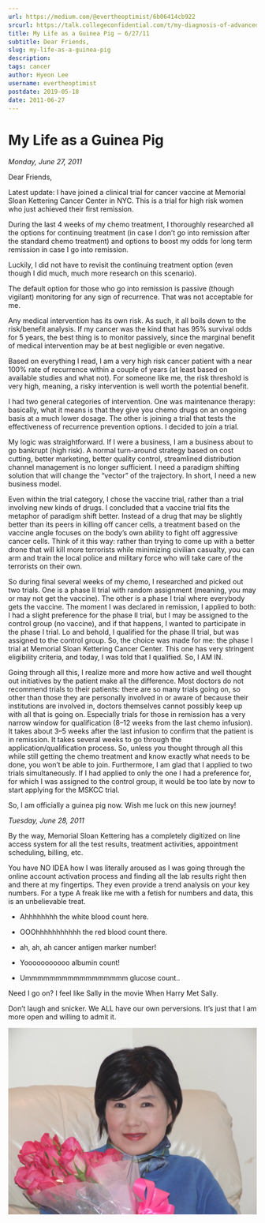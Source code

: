 ```yaml
---
url: https://medium.com/@evertheoptimist/6b06414cb922
srcurl: https://talk.collegeconfidential.com/t/my-diagnosis-of-advanced-cancer-how-to-help-my-kids/1013554/722
title: My Life as a Guinea Pig — 6/27/11
subtitle: Dear Friends,
slug: my-life-as-a-guinea-pig
description: 
tags: cancer
author: Hyeon Lee
username: evertheoptimist
postdate: 2019-05-18
date: 2011-06-27
---
```


# My Life as a Guinea Pig

*Monday, June 27, 2011*

Dear Friends,

Latest update: I have joined a clinical trial for cancer vaccine at Memorial Sloan Kettering Cancer Center in NYC. This is a trial for high risk women who just achieved their first remission.

During the last 4 weeks of my chemo treatment, I thoroughly researched all the options for continuing treatment (in case I don’t go into remission after the standard chemo treatment) and options to boost my odds for long term remission in case I go into remission.

Luckily, I did not have to revisit the continuing treatment option (even though I did much, much more research on this scenario).

The default option for those who go into remission is passive (though vigilant) monitoring for any sign of recurrence. That was not acceptable for me.

Any medical intervention has its own risk. As such, it all boils down to the risk/benefit analysis. If my cancer was the kind that has 95% survival odds for 5 years, the best thing is to monitor passively, since the marginal benefit of medical intervention may be at best negligible or even negative.

Based on everything I read, I am a very high risk cancer patient with a near 100% rate of recurrence within a couple of years (at least based on available studies and what not). For someone like me, the risk threshold is very high, meaning, a risky intervention is well worth the potential benefit.

I had two general categories of intervention. One was maintenance therapy: basically, what it means is that they give you chemo drugs on an ongoing basis at a much lower dosage. The other is joining a trial that tests the effectiveness of recurrence prevention options. I decided to join a trial.

My logic was straightforward. If I were a business, I am a business about to go bankrupt (high risk). A normal turn-around strategy based on cost cutting, better marketing, better quality control, streamlined distribution channel management is no longer sufficient. I need a paradigm shifting solution that will change the “vector” of the trajectory. In short, I need a new business model.

Even within the trial category, I chose the vaccine trial, rather than a trial involving new kinds of drugs. I concluded that a vaccine trial fits the metaphor of paradigm shift better. Instead of a drug that may be slightly better than its peers in killing off cancer cells, a treatment based on the vaccine angle focuses on the body’s own ability to fight off aggressive cancer cells. Think of it this way: rather than trying to come up with a better drone that will kill more terrorists while minimizing civilian casualty, you can arm and train the local police and military force who will take care of the terrorists on their own.

So during final several weeks of my chemo, I researched and picked out two trials. One is a phase II trial with random assignment (meaning, you may or may not get the vaccine). The other is a phase I trial where everybody gets the vaccine. The moment I was declared in remission, I applied to both: I had a slight preference for the phase II trial, but I may be assigned to the control group (no vaccine), and if that happens, I wanted to participate in the phase I trial. Lo and behold, I qualified for the phase II trial, but was assigned to the control group. So, the choice was made for me: the phase I trial at Memorial Sloan Kettering Cancer Center. This one has very stringent eligibility criteria, and today, I was told that I qualified. So, I AM IN.

Going through all this, I realize more and more how active and well thought out initiatives by the patient make all the difference. Most doctors do not recommend trials to their patients: there are so many trials going on, so other than those they are personally involved in or aware of because their institutions are involved in, doctors themselves cannot possibly keep up with all that is going on. Especially trials for those in remission has a very narrow window for qualification (8–12 weeks from the last chemo infusion). It takes about 3–5 weeks after the last infusion to confirm that the patient is in remission. It takes several weeks to go through the application/qualification process. So, unless you thought through all this while still getting the chemo treatment and know exactly what needs to be done, you won’t be able to join. Furthermore, I am glad that I applied to two trials simultaneously. If I had applied to only the one I had a preference for, for which I was assigned to the control group, it would be too late by now to start applying for the MSKCC trial.

So, I am officially a guinea pig now. Wish me luck on this new journey!

*Tuesday, June 28, 2011*

By the way, Memorial Sloan Kettering has a completely digitized on line access system for all the test results, treatment activities, appointment scheduling, billing, etc.

You have NO IDEA how I was literally aroused as I was going through the online account activation process and finding all the lab results right then and there at my fingertips. They even provide a trend analysis on your key numbers. For a type A freak like me with a fetish for numbers and data, this is an unbelievable treat.

* Ahhhhhhhh the white blood count here.

* OOOhhhhhhhhhhh the red blood count there.

* ah, ah, ah cancer antigen marker number!

* Yooooooooooo albumin count!

* Ummmmmmmmmmmmmmmmm glucose count..

Need I go on? I feel like Sally in the movie When Harry Met Sally.

Don’t laugh and snicker. We ALL have our own perversions. It’s just that I am more open and willing to admit it.

![The twenty fifth anniversary flowers](./assets/1*xWNrVNQsgnKjGHdPS6O7ng.png)

